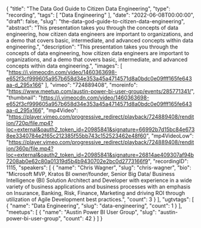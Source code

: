 {
  "title": "The Data God Guide to Citizen Data Engineering",
  "type": "recording",
  "tags": [
    "Data Engineering"
  ],
  "date": "2022-06-08T00:00:00",
  "draft": false,
  "slug": "the-data-god-guide-to-citizen-data-engineering",
  "abstract": "This presentation takes you through the concepts of data engineering, how citizen data engineers are important to organizations, and a demo that covers basic, intermediate, and advanced concepts within data engineering.",
  "description": "This presentation takes you through the concepts of data engineering, how citizen data engineers are important to organizations, and a demo that covers basic, intermediate, and advanced concepts within data engineering.",
  "images": [
    "https://i.vimeocdn.com/video/1460363698-e652f3cf999605a957b658d34e353a45a4714571d8a0bdc0e09fff165fe643aa-d_295x166"
  ],
  "vimeo": "724889408",
  "moreinfo": "https://www.meetup.com/austin-power-bi-user-group/events/285771341/",
  "thumbnail": "https://i.vimeocdn.com/video/1460363698-e652f3cf999605a957b658d34e353a45a4714571d8a0bdc0e09fff165fe643aa-d_295x166",
  "mp4Video": "https://player.vimeo.com/progressive_redirect/playback/724889408/rendition/720p/file.mp4?loc=external&oauth2_token_id=20985841&signature=66992b7d15bc84e6738ee3340784e2f65c212385f55bb743c152523462e48f60",
  "mp4VideoLow": "https://player.vimeo.com/progressive_redirect/playback/724889408/rendition/360p/file.mp4?loc=external&oauth2_token_id=20985841&signature=26814ae409307af94b7208ab0e62c80a01319d5b4b9430702e2bc0d2773166f9",
  "recordingID": 1115,
  "speakers": [
    {
      "name": "Chris Wagner",
      "slug": "chris-wagner",
      "bio": "Microsoft MVP, Kratos BI owner/founder, Senior Big Data/ Business Intelligence (BI) Solution Architect and Developer with experience in a wide variety of business applications and business processes with an emphasis on Insurance, Banking, Risk, Finance, Marketing and driving ROI through utilization of Agile Development best practices.",
      "count": 3
    }
  ],
  "ugtvtags": [
    {
      "name": "Data Engineering",
      "slug": "data-engineering",
      "count": 1
    }
  ],
  "meetups": [
    {
      "name": "Austin Power BI User Group",
      "slug": "austin-power-bi-user-group",
      "count": 42
    }
  ]
}